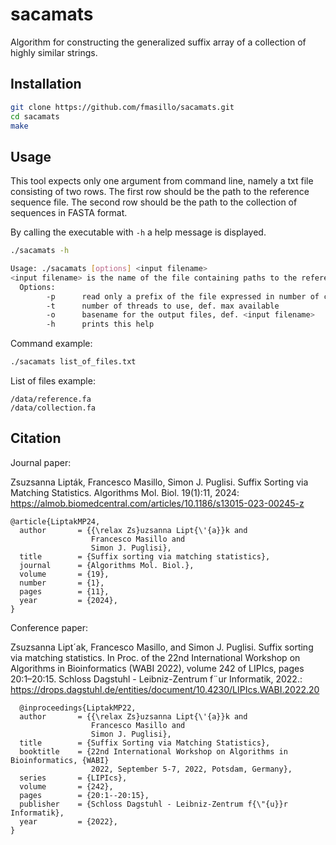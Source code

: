 # sacamats
Algorithm for constructing the generalized suffix array of a collection of highly similar strings.

## Installation

```sh
git clone https://github.com/fmasillo/sacamats.git
cd sacamats
make
```

## Usage

This tool expects only one argument from command line, namely a txt file consisting of two rows. The first row should be the path to the reference sequence file. The second row should be the path to the collection of sequences in FASTA format.

By calling the executable with ```-h``` a help message is displayed.

```sh
./sacamats -h

Usage: ./sacamats [options] <input filename>
<input filename> is the name of the file containing paths to the reference sequence (in the first line) and to the collection file (in the second line).
  Options: 
        -p      read only a prefix of the file expressed in number of characters, def. whole file
        -t      number of threads to use, def. max available
        -o      basename for the output files, def. <input filename>
        -h      prints this help
```

Command example:
```sh
./sacamats list_of_files.txt
```

List of files example:
```
/data/reference.fa
/data/collection.fa
```

## Citation

Journal paper:

Zsuzsanna Lipták, Francesco Masillo, Simon J. Puglisi. Suffix Sorting via Matching Statistics. Algorithms Mol. Biol. 19(1):11, 2024: https://almob.biomedcentral.com/articles/10.1186/s13015-023-00245-z

```
@article{LiptakMP24,
  author       = {{\relax Zs}uzsanna Lipt{\'{a}}k and
                  Francesco Masillo and
                  Simon J. Puglisi},
  title        = {Suffix sorting via matching statistics},
  journal      = {Algorithms Mol. Biol.},
  volume       = {19},
  number       = {1},
  pages        = {11},
  year         = {2024},
}
```

Conference paper:

Zsuzsanna Lipt´ak, Francesco Masillo, and Simon J. Puglisi. Suffix sorting via matching statistics. In Proc. of the 22nd International Workshop on Algorithms in Bioinformatics (WABI 2022), volume 242 of LIPIcs, pages 20:1–20:15. Schloss Dagstuhl - Leibniz-Zentrum f¨ur Informatik, 2022.: https://drops.dagstuhl.de/entities/document/10.4230/LIPIcs.WABI.2022.20

```
  @inproceedings{LiptakMP22,
  author       = {{\relax Zs}uzsanna Lipt{\'{a}}k and
                  Francesco Masillo and
                  Simon J. Puglisi},
  title        = {Suffix Sorting via Matching Statistics},
  booktitle    = {22nd International Workshop on Algorithms in Bioinformatics, {WABI}
                  2022, September 5-7, 2022, Potsdam, Germany},
  series       = {LIPIcs},
  volume       = {242},
  pages        = {20:1--20:15},
  publisher    = {Schloss Dagstuhl - Leibniz-Zentrum f{\"{u}}r Informatik},
  year         = {2022},
}
```


